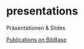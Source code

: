 # presentations

Präsentationen & Slides

[Publications on BibBase](https://bibbase.org/show?bib=https%3A%2F%2Fraw.githubusercontent.com%2FmusicEnfanthen%2Fpresentations%2Fmaster%2FStefan_Muennich.bib)
